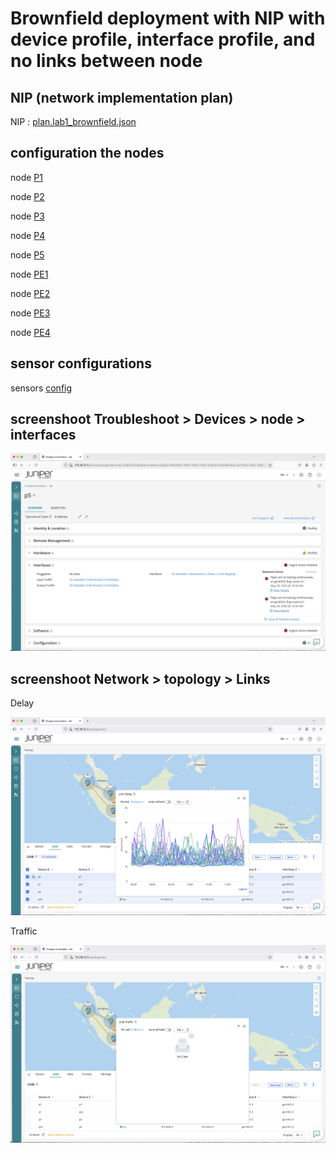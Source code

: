 # Brownfield deployment with NIP with device profile, interface profile, and no links between node

## NIP (network implementation plan)
NIP : [plan.lab1_brownfield.json](plan.lab2_brownfield.json)

## configuration the nodes

node [P1](./router/p1.conf)

node [P2](./router/p2.conf)

node [P3](./router/p3.conf)

node [P4](./router/p4.conf)

node [P5](./router/p5.conf)

node [PE1](./router/pe1.conf)

node [PE2](./router/pe2.conf)

node [PE3](./router/pe3.conf)

node [PE4](./router/pe4.conf)


## sensor configurations

sensors [config](./router/sensors.conf)

## screenshoot Troubleshoot > Devices > node > interfaces

![p5](./troubleshoot_devices_node_interfaces.jpg)

## screenshoot Network > topology > Links

Delay 

![delay](./link_delay.jpg)

Traffic

![delay](./link_traffic.jpg)
